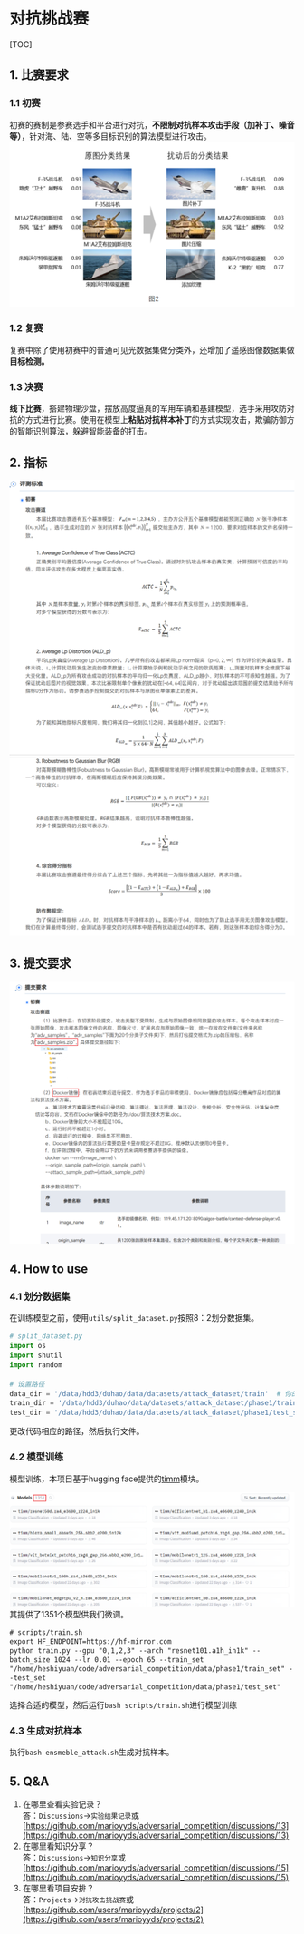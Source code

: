# 对抗挑战赛

[TOC]

## 1. 比赛要求

### 1.1 初赛

初赛的赛制是参赛选手和平台进行对抗，**不限制对抗样本攻击手段（加补丁、噪音等）**，针对海、陆、空等多目标识别的算法模型进行攻击。
![Alt text](imgs/phase1.png)

### 1.2 复赛

复赛中除了使用初赛中的普通可见光数据集做分类外，还增加了遥感图像数据集做**目标检测。**

### 1.3 决赛

**线下比赛**，搭建物理沙盘，摆放高度逼真的军用车辆和基建模型，选手采用攻防对抗的方式进行比赛。使用在模型上**粘贴对抗样本补丁**的方式实现攻击，欺骗防御方的智能识别算法，躲避智能装备的打击。

## 2. 指标

![Alt text](imgs/criterion1.png)  
![Alt text](imgs/criterion2.png)

## 3. 提交要求

![Alt text](imgs/commit.png)

## 4. How to use

### 4.1 划分数据集

在训练模型之前，使用`utils/split_dataset.py`按照8：2划分数据集。

```python
# split_dataset.py
import os
import shutil
import random

# 设置路径
data_dir = '/data/hdd3/duhao/data/datasets/attack_dataset/train'  # 你的数据集主文件夹
train_dir = '/data/hdd3/duhao/data/datasets/attack_dataset/phase1/train_set'  # 用于保存训练集的文件夹
test_dir = '/data/hdd3/duhao/data/datasets/attack_dataset/phase1/test_set'    # 用于保存测试集的文件夹
```

更改代码相应的路径，然后执行文件。

### 4.2 模型训练

模型训练，本项目基于hugging face提供的[timm](http://huggingface.co/timm)模块。

![Alt text](imgs/timm.png)
其提供了1351个模型供我们微调。

```shell
# scripts/train.sh
export HF_ENDPOINT=https://hf-mirror.com
python train.py --gpu "0,1,2,3" --arch "resnet101.a1h_in1k" --batch_size 1024 --lr 0.01 --epoch 65 --train_set "/home/heshiyuan/code/adversarial_competition/data/phase1/train_set" --test_set "/home/heshiyuan/code/adversarial_competition/data/phase1/test_set"
```

选择合适的模型，然后运行`bash scripts/train.sh`进行模型训练

### 4.3 生成对抗样本

执行`bash ensmeble_attack.sh`生成对抗样本。

## 5. Q&A

1. 在哪里查看实验记录？  
答：`Discussions`->`实验结果记录`或[https://github.com/marioyyds/adversarial_competition/discussions/13](https://github.com/marioyyds/adversarial_competition/discussions/13)
2. 在哪里看知识分享？  
答：`Discussions`->`知识分享`或[https://github.com/marioyyds/adversarial_competition/discussions/15](https://github.com/marioyyds/adversarial_competition/discussions/15)
3. 在哪里看项目安排？  
答：`Projects`->`对抗攻击挑战赛`或[https://github.com/users/marioyyds/projects/2](https://github.com/users/marioyyds/projects/2)
